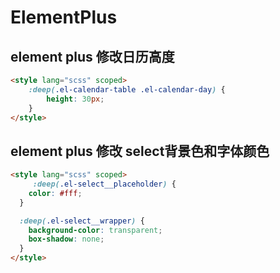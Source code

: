 # ElementPlus

## element plus 修改日历高度

```md
<style lang="scss" scoped>
    :deep(.el-calendar-table .el-calendar-day) {
        height: 30px;
    }
</style>
```

## element plus 修改 select背景色和字体颜色

```md
<style lang="scss" scoped>
     :deep(.el-select__placeholder) {
    color: #fff;
  }

  :deep(.el-select__wrapper) {
    background-color: transparent;
    box-shadow: none;
  } 
</style>
```
